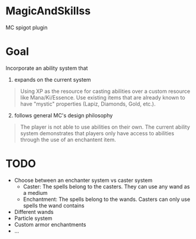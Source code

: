 # MagicAndSkillss
MC spigot plugin 

# Goal
Incorporate an ability system that 
1. expands on the current system
> Using XP as the resource for casting abilities over a custom resource like Mana/Ki/Essence. Use existing items that are already known to have "mystic" properties (Lapiz, Diamonds, Gold, etc.). 
2. follows general MC's design philosophy
> The player is not able to use abilities on their own. The current ability system demonstrates that players only have access to abilities through the use of an enchantent item. 

# TODO
* Choose between an enchanter system vs caster system 
  * Caster: The spells belong to the casters. They can use any wand as a medium
  * Enchantment: The spells belong to the wands. Casters can only use spells the wand contains
* Different wands
* Particle system
* Custom armor enchantments
* ...
